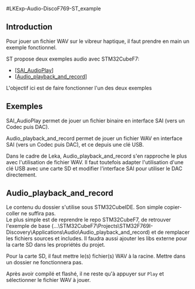 #LKExp-Audio-DiscoF769-ST_example

## Introduction

Pour jouer un fichier WAV sur le vibreur haptique, il faut prendre en main un exemple fonctionnel.

ST propose deux exemples audio avec STM32CubeF7: 

* [[SAI_AudioPlay](https://github.com/STMicroelectronics/STM32CubeF7/tree/master/Projects/STM32F769I-Discovery/Examples/SAI/SAI_AudioPlay)]
* [[Audio_playback_and_record](https://github.com/STMicroelectronics/STM32CubeF7/tree/master/Projects/STM32F769I-Discovery/Applications/Audio/Audio_playback_and_record)]

L'objectif ici est de faire fonctionner l'un des deux exemples

## Exemples

SAI_AudioPlay permet de jouer un fichier binaire en interface SAI (vers un Codec puis DAC).

Audio_playback_and_record permet de jouer un fichier WAV en interface SAI (vers un Codec puis DAC), et ce depuis une clé USB.

Dans le cadre de Leka, Audio_playback_and_record s'en rapproche le plus avec l'utilisation de fichier WAV. Il faut toutefois adapter l'utilisation d'une clé USB avec une carte SD et modifier l'interface SAI pour utiliser le DAC directement.

## Audio_playback_and_record

Le contenu du dossier s'utilise sous STM32CubeIDE. Son simple copier-coller ne suffira pas.  
Le plus simple est de reprendre le repo STM32CubeF7, de retrouver l'exemple de base (...\STM32CubeF7\Projects\STM32F769I-Discovery\Applications\Audio\Audio_playback_and_record) et de remplacer les fichiers sources et includes. Il faudra aussi ajouter les libs externe pour la carte SD dans les propriétés du projet.

Pour la carte SD, il faut mettre le(s) fichier(s) WAV à la racine. Mettre dans un dossier ne fonctionnera pas.

Après avoir compilé et flashé, il ne reste qu'à appuyer sur `Play` et sélectionner le fichier WAV à jouer.
